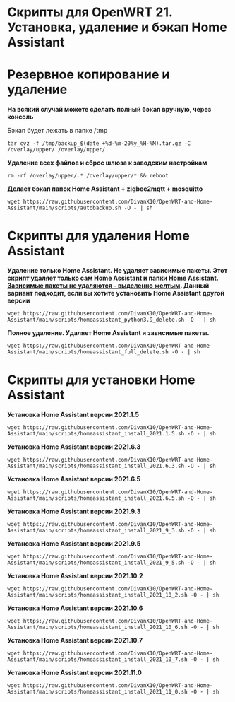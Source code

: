 # Скрипты для OpenWRT 21. Установка, удаление и бэкап Home Assistant

# Резервное копирование и удаление

__На всякий случай можете сделать полный бэкап вручную, через консоль__

Бэкап будет лежать в папке /tmp
```
tar cvz -f /tmp/backup_$(date +%d-%m-20%y_%H-%M).tar.gz -C /overlay/upper/ /overlay/upper/
```
__Удаление всех файлов и сброс шлюза к заводским настройкам__
```
rm -rf /overlay/upper/.* /overlay/upper/* && reboot
```

__Делает бэкап папок Home Assistant + zigbee2mqtt + mosquitto__
```
wget https://raw.githubusercontent.com/DivanX10/OpenWRT-and-Home-Assistant/main/scripts/autobackup.sh -O - | sh
```

# Скрипты для удаления Home Assistant

__Удаление только Home Assistant. Не удаляет зависимые пакеты. Этот скрипт удаляет только сам Home Assistant и папки Home Assistant. [Зависимые пакеты не удаляются - выделенно желтым](https://github.com/openlumi/homeassistant_on_openwrt/blob/21.02/ha_install.sh#L33-L182). Данный вариант подходит, если вы хотите установить Home Assistant другой версии__ 

```
wget https://raw.githubusercontent.com/DivanX10/OpenWRT-and-Home-Assistant/main/scripts/homeassistant_python3.9_delete.sh -O - | sh
```

__Полное удаление. Удаляет Home Assistant и зависимые пакеты.__
```
wget https://raw.githubusercontent.com/DivanX10/OpenWRT-and-Home-Assistant/main/scripts/homeassistant_full_delete.sh -O - | sh
```



# Скрипты для установки Home Assistant

__Установка Home Assistant версии 2021.1.5__
```
wget https://raw.githubusercontent.com/DivanX10/OpenWRT-and-Home-Assistant/main/scripts/homeassistant_install_2021.1.5.sh -O - | sh
```

__Установка Home Assistant версии 2021.6.3__
```
wget https://raw.githubusercontent.com/DivanX10/OpenWRT-and-Home-Assistant/main/scripts/homeassistant_install_2021.6.3.sh -O - | sh
```

__Установка Home Assistant версии 2021.6.5__
```
wget https://raw.githubusercontent.com/DivanX10/OpenWRT-and-Home-Assistant/main/scripts/homeassistant_install_2021.6.5.sh -O - | sh
```

__Установка Home Assistant версии 2021.9.3__
```
wget https://raw.githubusercontent.com/DivanX10/OpenWRT-and-Home-Assistant/main/scripts/homeassistant_install_2021_9_3.sh -O - | sh
```

__Установка Home Assistant версии 2021.9.5__
```
wget https://raw.githubusercontent.com/DivanX10/OpenWRT-and-Home-Assistant/main/scripts/homeassistant_install_2021_9_5.sh -O - | sh
```

__Установка Home Assistant версии 2021.10.2__
```
wget https://raw.githubusercontent.com/DivanX10/OpenWRT-and-Home-Assistant/main/scripts/homeassistant_install_2021_10_2.sh -O - | sh
```

__Установка Home Assistant версии 2021.10.6__
```
wget https://raw.githubusercontent.com/DivanX10/OpenWRT-and-Home-Assistant/main/scripts/homeassistant_install_2021_10_6.sh -O - | sh
```

__Установка Home Assistant версии 2021.10.7__
```
wget https://raw.githubusercontent.com/DivanX10/OpenWRT-and-Home-Assistant/main/scripts/homeassistant_install_2021_10_7.sh -O - | sh
```

__Установка Home Assistant версии 2021.11.0__
```
wget https://raw.githubusercontent.com/DivanX10/OpenWRT-and-Home-Assistant/main/scripts/homeassistant_install_2021_11_0.sh -O - | sh
```



